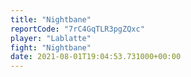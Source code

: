 ```yaml
---
title: "Nightbane"
reportCode: "7rC4GqTLR3pgZQxc"
player: "Lablatte"
fight: "Nightbane"
date: 2021-08-01T19:04:53.731000+00:00
---
```

